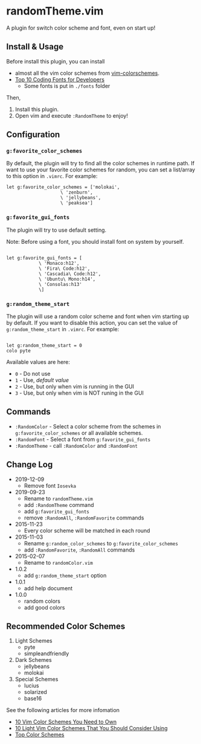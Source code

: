 # randomTheme.vim

A plugin for switch color scheme and font, even on start up!

## Install & Usage

Before install this plugin, you can install

-   almost all the vim color schemes from
    [vim-colorschemes](https://github.com/flazz/vim-colorschemes).
-   [Top 10 Coding Fonts for Developers](https://scotch.io/bar-talk/top-10-monospace-fonts-for-developers)
    -   Some fonts is put in `./fonts` folder

Then,

1. Install this plugin.
1. Open vim and execute `:RandomTheme` to enjoy!

## Configuration

### `g:favorite_color_schemes`

By default, the plugin will try to find all the color schemes in runtime path.
If want to use your favorite color schemes for random, you can set a list/array
to this option in `.vimrc`. For example:

```vim
let g:favorite_color_schemes = ['molokai',
                    \ 'zenburn',
                    \ 'jellybeans',
                    \ 'peaksea']
```

### `g:favorite_gui_fonts`

The plugin will try to use default setting.

Note: Before using a font, you should install font on system by yourself.

```vim

let g:favorite_gui_fonts = [
            \ 'Monaco:h12',
            \ 'Fira\ Code:h12',
            \ 'Cascadia\ Code:h12',
            \ 'Ubuntu\ Mono:h14',
            \ 'Consolas:h13'
            \]

```

### `g:random_theme_start`

The plugin will use a random color scheme and font when vim starting up by default.
If you want to disable this action, you can set the value of
`g:random_theme_start` in `.vimrc`. For example:

```vim

let g:random_theme_start = 0
colo pyte

```

Available values are here:

-   `0` - Do not use
-   `1` - Use, _default value_
-   `2` - Use, but only when vim is running in the GUI
-   `3` - Use, but only when vim is NOT runing in the GUI

## Commands

-   `:RandomColor` - Select a color scheme from the schemes in `g:favorite_color_schemes` or all available schemes.
-   `:RandomFont` - Select a font from `g:favorite_gui_fonts`
-   `:RandomTheme` - call `:RandomColor` and `:RandomFont`

## Change Log

-   2019-12-09
    -   Remove font `Iosevka`
-   2019-09-23
    -   Rename to `randomTheme.vim`
    -   add `:RandomTheme` command
    -   add `g:favorite_gui_fonts`
    -   remove `:RandomAll`, `:RandomFavorite` commands
-   2015-11-23
    -   Every color scheme will be matched in each round
-   2015-11-03
    -   Rename `g:random_color_schemes` to `g:favorite_color_schemes`
    -   add `:RandomFavorite`, `:RandomAll` commands
-   2015-02-07
    -   Rename to `randomColor.vim`
-   1.0.2
    -   add `g:random_theme_start` option
-   1.0.1
    -   add help document
-   1.0.0
    -   random colors
    -   add good colors

## Recommended Color Schemes

1. Light Schemes
    - pyte
    - simpleandfriendly
1. Dark Schemes
    - jellybeans
    - molokai
1. Special Schemes
    - lucius
    - solarized
    - base16

See the following articles for more infomation

-   [10 Vim Color Schemes You Need to Own](http://www.vimninjas.com/2012/08/26/10-vim-color-schemes-you-need-to-own/)
-   [10 Light Vim Color Schemes That You Should Consider Using](http://www.vimninjas.com/2012/09/14/10-light-colors/)
-   [Top Color Schemes](http://www.vim.org/scripts/script_search_results.php?keywords=&script_type=color+scheme&order_by=rating&direction=descending&search=search)
